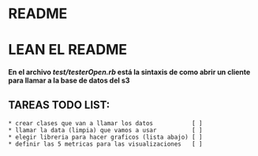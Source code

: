 # README

# LEAN EL README

#### En el archivo *test/testerOpen.rb* está la sintaxis de como abrir un cliente para llamar a la base de datos del s3

## TAREAS TODO LIST:
    * crear clases que van a llamar los datos           [ ]
    * llamar la data (limpia) que vamos a usar          [ ]
    * elegir libreria para hacer graficos (lista abajo) [ ]
    * definir las 5 metricas para las visualizaciones   [ ]
    
    